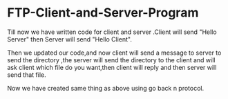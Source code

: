# FTP-Client-and-Server-Program
Till now we have written code for client and server .Client will send "Hello Server" then Server will send "Hello Client".

Then we updated our code,and now client will send a message to server to send the directory ,the server will send the directory to the client and will ask client which file do you want,then client will reply and then server will send that file.

Now we have created same thing as above using go back n protocol.
